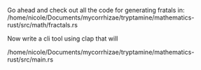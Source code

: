 Go ahead and check out all the code for generating fratals in:
/home/nicole/Documents/mycorrhizae/tryptamine/mathematics-rust/src/math/fractals.rs

Now write a cli tool using clap that will 

/home/nicole/Documents/mycorrhizae/tryptamine/mathematics-rust/src/main.rs


